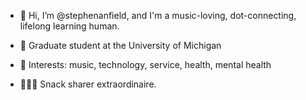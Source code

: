 - 👋 Hi, I’m @stephenanfield, and I'm a music-loving, dot-connecting, lifelong learning human.

- 🌱 Graduate student at the University of Michigan

- 👀 Interests: music, technology, service, health, mental health

- 🍏🍿🧀 Snack sharer extraordinaire. 

<!---
stephenanfield/stephenanfield is a ✨ special ✨ repository because its `README.md` (this file) appears on your GitHub profile.
You can click the Preview link to take a look at your changes.
--->
